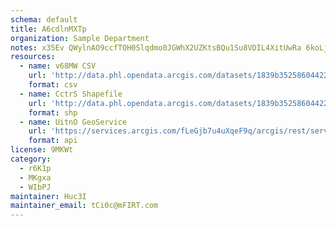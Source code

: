 ```yaml
---
schema: default
title: A6cdlnMXTp 
organization: Sample Department 
notes: x35Ev QWylnAO9ccfTOH0Slqdmo0JGWhX2UZKtsBQu1Su8VDIL4XitUwRa 6koLjrzjy97GqzAKR1pPZF8J2bmB7g5fxh6g3PdpE 
resources:
  - name: v68MW CSV
    url: 'http://data.phl.opendata.arcgis.com/datasets/1839b35258604422b0b520cbb668df0d_0.csv'
    format: csv
  - name: CctrS Shapefile
    url: 'http://data.phl.opendata.arcgis.com/datasets/1839b35258604422b0b520cbb668df0d_0.zip'
    format: shp
  - name: UitnO GeoService
    url: 'https://services.arcgis.com/fLeGjb7u4uXqeF9q/arcgis/rest/services/Air_Monitoring_Stations/FeatureServer/0/query'
    format: api
license: 9MKWt 
category:
  - r6K1p 
  - MKgxa 
  - WIbPJ 
maintainer: Huc3I  
maintainer_email: tCi0c@mFIRT.com
---
```


